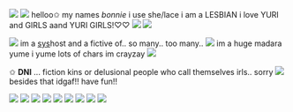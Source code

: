 ![](https://files.catbox.moe/hurivc.gif) ![](https://files.catbox.moe/f16ri7.gif) helloo✩ my names *bonnie* i use she/lace i am a LESBIAN i love YURI and GIRLS aand YURI GIRLS!♡♡ ![](https://files.catbox.moe/f16ri7.gif) ![](https://files.catbox.moe/hurivc.gif)

![](https://files.catbox.moe/3qw365.jpg) im a [sys](https://rentry.co/plantera)host and a fictive of.. so many.. too many.. ![](https://files.catbox.moe/iu0nmh.gif) im a huge madara yume i yume lots of chars im crayzay ![](https://files.catbox.moe/6il5n5.jpg)

✩ **DNI** ... fiction kins or delusional people who call themselves irls.. sorry ![](https://files.catbox.moe/np1u1e.gif) besides that idgaf!! have fun!!

![](https://files.catbox.moe/0q33rr.gif) ![](https://files.catbox.moe/g5pd4h.png) ![](https://files.catbox.moe/j4l52v.png) ![](https://files.catbox.moe/eshyfz.gif) ![](https://files.catbox.moe/2493ha.png) ![](https://files.catbox.moe/z58cwk.jpg) ![](https://files.catbox.moe/kh2wbe.gif)
![](https://files.catbox.moe/2wo7d2.webp) ![](https://wilardo.crd.co/assets/images/gallery11/b61c442d.png?v=b62e9456)
